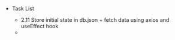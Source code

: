- Task List 

    - 2.11 Store initial state in db.json + fetch data using axios and useEffect hook
    -  